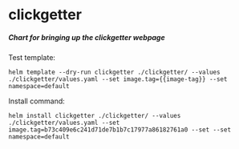 # clickgetter

##### Chart for bringing up the clickgetter webpage

Test template:

```
helm template --dry-run clickgetter ./clickgetter/ --values ./clickgetter/values.yaml --set image.tag={{image-tag}} --set namespace=default
```

Install command:

```
helm install clickgetter ./clickgetter/ --values ./clickgetter/values.yaml --set image.tag=b73c409e6c241d71de7b1b7c17977a86182761a0 --set --set namespace=default
```
